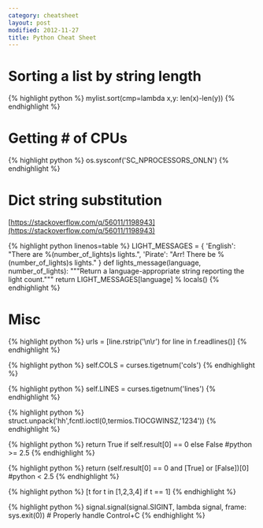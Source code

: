 ```yaml
---
category: cheatsheet
layout: post
modified: 2012-11-27
title: Python Cheat Sheet
---
```


# Sorting a list by string length

{% highlight python %}
mylist.sort(cmp=lambda x,y: len(x)-len(y))
{% endhighlight %}

# Getting # of CPUs

{% highlight python %}
os.sysconf('SC_NPROCESSORS_ONLN')
{% endhighlight %}

# Dict string substitution

[https://stackoverflow.com/q/56011/1198943](https://stackoverflow.com/q/56011/1198943)

{% highlight python linenos=table %}
LIGHT_MESSAGES = {
    'English': "There are %(number_of_lights)s lights.",
    'Pirate':  "Arr! There be %(number_of_lights)s lights."
}
def lights_message(language, number_of_lights):
    """Return a language-appropriate string reporting the light count."""
    return LIGHT_MESSAGES[language] % locals()
{% endhighlight %}

# Misc

{% highlight python %}
urls = [line.rstrip('\n\r') for line in f.readlines()]
{% endhighlight %}

{% highlight python %}
self.COLS = curses.tigetnum('cols')
{% endhighlight %}

{% highlight python %}
self.LINES = curses.tigetnum('lines')
{% endhighlight %}

{% highlight python %}
struct.unpack('hh',fcntl.ioctl(0,termios.TIOCGWINSZ,'1234'))
{% endhighlight %}

{% highlight python %}
return True if self.result[0] == 0 else False #python >= 2.5
{% endhighlight %}

{% highlight python %}
return (self.result[0] == 0 and [True] or [False])[0] #python < 2.5
{% endhighlight %}

{% highlight python %}
[t for t in [1,2,3,4] if t == 1]
{% endhighlight %}

{% highlight python %}
signal.signal(signal.SIGINT, lambda signal, frame: sys.exit(0)) # Properly handle Control+C
{% endhighlight %}
